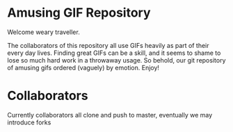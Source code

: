 Amusing GIF Repository
====

Welcome weary traveller.

The collaborators of this repository all use GIFs heavily as part of their every day lives. Finding great GIFs can be a skill, and it seems to shame to lose so much hard work in a throwaway usage. So behold, our git repository of amusing gifs ordered (vaguely) by emotion. Enjoy!

# Collaborators

Currently collaborators all clone and push to master, eventually we may introduce forks
